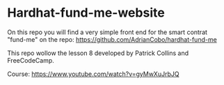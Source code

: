 # Hardhat-fund-me-website

On this repo you will find a very simple front end for the smart contrat "fund-me" on the repo: https://github.com/AdrianCobo/hardhat-fund-me

This repo wollow the lesson 8 developed by Patrick Collins and FreeCodeCamp.

Course: https://www.youtube.com/watch?v=gyMwXuJrbJQ